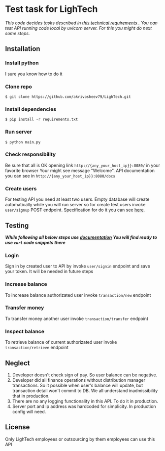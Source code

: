 # Test task for LighTech
_This code decides tasks described in <a href="https://docs.google.com/document/d/1zCC8fZwi9Zs2I77d-NbQP0GXVYQ7dI_snYO1g-fFjTg/mobilebasic"> this technical requirements </a>. You can test API running code local by uvicorn server. For this you might do next some steps._

## Installation
### Install python
I sure you know how to do it

### Clone repo
```commandline
$ git clone https://github.com/akrivosheev79/LighTech.git
```

### Install dependencies
```commandline
$ pip install -r requirements.txt
```

### Run server
```commandline
$ python main.py
```

### Check responsibility

Be sure that all is OK opening link `http://{any_your_host_ip}}:8080/` in your favorite browser
Your might see message "Welcome". API documentation you can see in `http://{any_your_host_ip}}:8080/docs`

### Create users

For testing API you need at least two users. Empty database will create automatically while you will 
run server so for create test users invoke `user/signup` POST endpoint. Specification for do it
you can see [here](http://localhost:8080/docs).

## Testing

__*While following all below steps use [documentation](http://localhost:8080/docs) You will find
ready to use `curl` code snippets there*__ 

### Login
Sign in by created user to API by invoke `user/signin` endpoint and save your token. 
It will be needed in future steps

### Increase balance
To increase balance authorizated user invoke `transaction/new` endpoint

### Transfer money
To transfer money another user invoke `transaction/transfer` endpoint

### Inspect balance
To retrieve balance of current authorizated user invoke `transaction/retrieve` endpoint

## Neglect
1. Developer doesn't check sign of pay. So user balance can be negative.
2. Developer did all finance operations without distribution manager transactions. 
So it possible when user's balance will update, but transaction detail won't commit to DB. We all
understand inadmissibility that in production.
3. There are no any logging functionality in this API. To do it in production.
4. Server port and ip address was hardcoded for simplicity. In production config will need. 

## License
Only LighTech employees or outsourcing by them employees can use this API